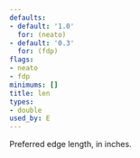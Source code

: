 ```yaml
---
defaults:
- default: '1.0'
  for: (neato)
- default: '0.3'
  for: (fdp)
flags:
- neato
- fdp
minimums: []
title: len
types:
- double
used_by: E
---
```

Preferred edge length, in inches.
